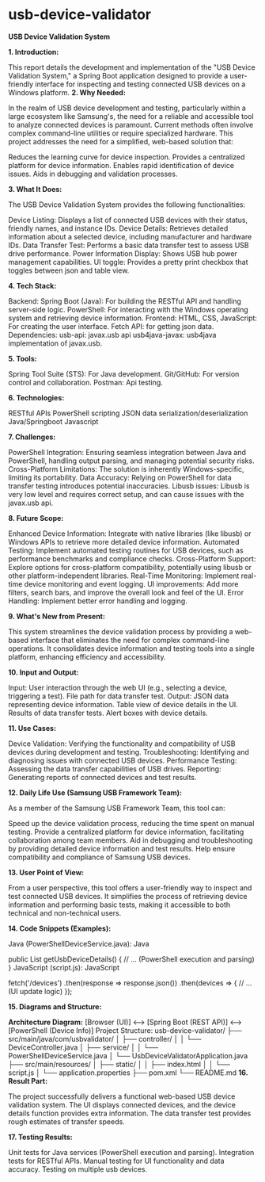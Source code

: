 # usb-device-validator

**USB Device Validation System**

**1. Introduction:**

This report details the development and implementation of the "USB Device Validation System," a Spring Boot application designed to provide a user-friendly interface for inspecting and testing connected USB devices on a Windows platform.
**2. Why Needed:**

In the realm of USB device development and testing, particularly within a large ecosystem like Samsung's, the need for a reliable and accessible tool to analyze connected devices is paramount. Current methods often involve complex command-line utilities or require specialized hardware. This project addresses the need for a simplified, web-based solution that:

Reduces the learning curve for device inspection.
Provides a centralized platform for device information.
Enables rapid identification of device issues.
Aids in debugging and validation processes.

**3. What It Does:**

The USB Device Validation System provides the following functionalities:

Device Listing: Displays a list of connected USB devices with their status, friendly names, and instance IDs.
Device Details: Retrieves detailed information about a selected device, including manufacturer and hardware IDs.
Data Transfer Test: Performs a basic data transfer test to assess USB drive performance.
Power Information Display: Shows USB hub power management capabilities.
UI toggle: Provides a pretty print checkbox that toggles between json and table view.

**4. Tech Stack:**

Backend:
Spring Boot (Java): For building the RESTful API and handling server-side logic.
PowerShell: For interacting with the Windows operating system and retrieving device information.
Frontend:
HTML, CSS, JavaScript: For creating the user interface.
Fetch API: for getting json data.
Dependencies:
usb-api: javax.usb api
usb4java-javax: usb4java implementation of javax.usb.

**5. Tools:**

Spring Tool Suite (STS): For Java development.
Git/GitHub: For version control and collaboration.
Postman: Api testing.

**6. Technologies:**

RESTful APIs
PowerShell scripting
JSON data serialization/deserialization
Java/Springboot
Javascript

**7. Challenges:**

PowerShell Integration: Ensuring seamless integration between Java and PowerShell, handling output parsing, and managing potential security risks.
Cross-Platform Limitations: The solution is inherently Windows-specific, limiting its portability.
Data Accuracy: Relying on PowerShell for data transfer testing introduces potential inaccuracies.
Libusb issues: Libusb is very low level and requires correct setup, and can cause issues with the javax.usb api.

**8. Future Scope:**

Enhanced Device Information: Integrate with native libraries (like libusb) or Windows APIs to retrieve more detailed device information.
Automated Testing: Implement automated testing routines for USB devices, such as performance benchmarks and compliance checks.
Cross-Platform Support: Explore options for cross-platform compatibility, potentially using libusb or other platform-independent libraries.
Real-Time Monitoring: Implement real-time device monitoring and event logging.
UI improvements: Add more filters, search bars, and improve the overall look and feel of the UI.
Error Handling: Implement better error handling and logging.

**9. What's New from Present:**

This system streamlines the device validation process by providing a web-based interface that eliminates the need for complex command-line operations. It consolidates device information and testing tools into a single platform, enhancing efficiency and accessibility.

**10. Input and Output:**

Input:
User interaction through the web UI (e.g., selecting a device, triggering a test).
File path for data transfer test.
Output:
JSON data representing device information.
Table view of device details in the UI.
Results of data transfer tests.
Alert boxes with device details.

**11. Use Cases:**

Device Validation: Verifying the functionality and compatibility of USB devices during development and testing.
Troubleshooting: Identifying and diagnosing issues with connected USB devices.
Performance Testing: Assessing the data transfer capabilities of USB drives.
Reporting: Generating reports of connected devices and test results.

**12. Daily Life Use (Samsung USB Framework Team):**

As a member of the Samsung USB Framework Team, this tool can:

Speed up the device validation process, reducing the time spent on manual testing.
Provide a centralized platform for device information, facilitating collaboration among team members.
Aid in debugging and troubleshooting by providing detailed device information and test results.
Help ensure compatibility and compliance of Samsung USB devices.

**13. User Point of View:**

From a user perspective, this tool offers a user-friendly way to inspect and test connected USB devices. It simplifies the process of retrieving device information and performing basic tests, making it accessible to both technical and non-technical users.

**14. Code Snippets (Examples):**

Java (PowerShellDeviceService.java):
Java

public List<UsbDeviceInfo> getUsbDeviceDetails() {
    // ... (PowerShell execution and parsing)
}
JavaScript (script.js):
JavaScript

fetch('/devices')
    .then(response => response.json())
    .then(devices => {
        // ... (UI update logic)
    });


**15. Diagrams and Structure:**

**Architecture Diagram:**
[Browser (UI)] <--> [Spring Boot (REST API)] <--> [PowerShell (Device Info)]
Project Structure:
usb-device-validator/
├── src/main/java/com/usbvalidator/
│   ├── controller/
│   │   └── DeviceController.java
│   ├── service/
│   │   └── PowerShellDeviceService.java
│   └── UsbDeviceValidatorApplication.java
├── src/main/resources/
│   ├── static/
│   │   ├── index.html
│   │   └── script.js
│   └── application.properties
├── pom.xml
└── README.md
**16. Result Part:**

The project successfully delivers a functional web-based USB device validation system. The UI displays connected devices, and the device details function provides extra information. The data transfer test provides rough estimates of transfer speeds.

**17. Testing Results:**

Unit tests for Java services (PowerShell execution and parsing).
Integration tests for RESTful APIs.
Manual testing for UI functionality and data accuracy.
Testing on multiple usb devices.
